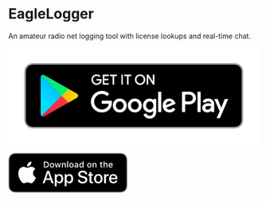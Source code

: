 # EagleLogger
An amateur radio net logging tool with license lookups and real-time chat.

![Google Play](https://github.com/kevashcraft/EagleLogger/raw/master/res/play-store.png?raw=true)

![App Store](https://github.com/kevashcraft/EagleLogger/raw/master/res/app-store.svg?raw=true)
